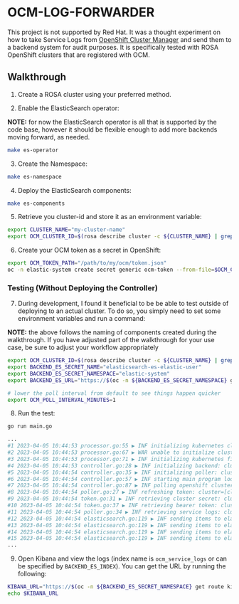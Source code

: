 # OCM-LOG-FORWARDER

This project is not supported by Red Hat.  It was a thought experiment on how to take Service Logs from 
[OpenShift Cluster Manager](https://docs.openshift.com/rosa/ocm/ocm-overview.html) and send them to a 
backend system for audit purposes.  It is specifically tested with ROSA OpenShift clusters that are 
registered with OCM.

## Walkthrough

1. Create a ROSA cluster using your preferred method.

2. Enable the ElasticSearch operator:

**NOTE:** for now the ElasticSearch operator is all that is supported by the code base, however it should be 
flexible enough to add more backends moving forward, as needed.

```bash
make es-operator
```

3. Create the Namespace:

```bash
make es-namespace
```

4. Deploy the ElasticSearch components:

```bash
make es-components
```

5. Retrieve you cluster-id and store it as an environment variable:

```bash
export CLUSTER_NAME="my-cluster-name"
export OCM_CLUSTER_ID=$(rosa describe cluster -c ${CLUSTER_NAME} | grep '^ID:' | awk '{print $NF}')
```

6. Create your OCM token as a secret in OpenShift:

```bash
export OCM_TOKEN_PATH="/path/to/my/ocm/token.json"
oc -n elastic-system create secret generic ocm-token --from-file=$OCM_CLUSTER_ID=$OCM_TOKEN_PATH
```

### Testing (Without Deploying the Controller)

7. During development, I found it beneficial to be be able to test outside of deploying to an 
actual cluster.  To do so, you simply need to set some environment variables and run a 
command:

**NOTE:** the above follows the naming of components created during the walkthrough.  If you
have adjusted part of the walkthrough for your use case, be sure to adjust your workflow 
appropriately

```bash
export OCM_CLUSTER_ID=$(rosa describe cluster -c ${CLUSTER_NAME} | grep '^ID:' | awk '{print $NF}')
export BACKEND_ES_SECRET_NAME="elasticsearch-es-elastic-user"
export BACKEND_ES_SECRET_NAMESPACE="elastic-system"
export BACKEND_ES_URL="https://$(oc -n ${BACKEND_ES_SECRET_NAMESPACE} get route elasticsearch --no-headers | awk '{print $2}')"

# lower the poll interval from default to see things happen quicker
export OCM_POLL_INTERVAL_MINUTES=1
```

8. Run the test:

```bash
go run main.go

...
#1 2023-04-05 10:44:53 processor.go:55 ▶ INF initializing kubernetes cluster config: cluster=[cluster-id]
#2 2023-04-05 10:44:53 processor.go:67 ▶ WAR unable to initialize cluster config: cluster=[cluster-id], attempting file initialization
#3 2023-04-05 10:44:53 processor.go:71 ▶ INF initializing kubernetes file config: cluster=[cluster-id], file=[/Users/dscott/.kube/config]
#4 2023-04-05 10:44:53 controller.go:28 ▶ INF initializing backend: cluster=[cluster-id], type=[elasticsearch]
#5 2023-04-05 10:44:54 controller.go:35 ▶ INF initializing poller: cluster=[cluster-id], interval=[1 minutes]
#6 2023-04-05 10:44:54 controller.go:57 ▶ INF starting main program loop
#7 2023-04-05 10:44:54 controller.go:87 ▶ INF polling openshift cluster manager: cluster=[cluster-id]
#8 2023-04-05 10:44:54 poller.go:27 ▶ INF refreshing token: cluster=[cluster-id]
#9 2023-04-05 10:44:54 token.go:31 ▶ INF retrieving cluster secret: cluster=[cluster-id], secret=[ocm-token]
#10 2023-04-05 10:44:54 token.go:37 ▶ INF retrieving bearer token: cluster=[cluster-id]
#11 2023-04-05 10:44:54 poller.go:34 ▶ INF retrieving service logs: cluster=[cluster-id]
#12 2023-04-05 10:44:54 elasticsearch.go:119 ▶ INF sending items to elasticsearch: cluster=cluster-id, event_stream_id=event-stream-id, index=ocm_service_logs
#13 2023-04-05 10:44:54 elasticsearch.go:119 ▶ INF sending items to elasticsearch: cluster=cluster-id, event_stream_id=event-stream-id, index=ocm_service_logs
#14 2023-04-05 10:44:54 elasticsearch.go:119 ▶ INF sending items to elasticsearch: cluster=cluster-id, event_stream_id=event-stream-id, index=ocm_service_logs
#15 2023-04-05 10:44:54 elasticsearch.go:119 ▶ INF sending items to elasticsearch: cluster=cluster-id, event_stream_id=event-stream-id, index=ocm_service_logs
...
```

9. Open Kibana and view the logs (index name is `ocm_service_logs` or can be specified by `BACKEND_ES_INDEX`).  You can get the URL by running the following:

```bash
KIBANA_URL="https://$(oc -n ${BACKEND_ES_SECRET_NAMESPACE} get route kibana --no-headers | awk '{print $2}')"
echo $KIBANA_URL
```
